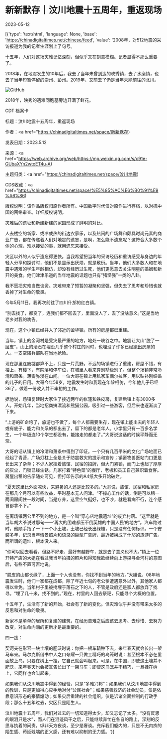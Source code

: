 # 新新默存｜汶川地震十五周年，重返现场

2023-05-12

[{'type': 'text/html', 'language': None, 'base': 'https://chinadigitaltimes.net/chinese/feed', 'value': '2008年，对512地震的采访报道为我的记者生涯划上了句号。

十五年，人们对这场灾难记忆深刻，但似乎又在刻意模糊。记者显得不那么重要了。

2018年，在地震发生的10年后，我去了当年未曾到达的映秀镇，去了水磨镇，也去了当年短暂停留的崇州、彭州。2019年，又前去了仍是当年未能前往的北川。

![GitHub](https://chinadigitaltimes.net/chinese/files/2023/05/image-1683888271309.png)

2018年，映秀的遇难同胞墓旁边开满了鲜花。



CDT 档案卡

标题：汶川地震十五周年，重返现场

作者：<a href="https://chinadigitaltimes.net/space/新新默存)

发表日期：2023.5.12

来源：<a href="https://web.archive.org/web/https://mp.weixin.qq.com/s/c91e-GUbaXYn2wtoET4u-A)

主题归类：<a href="https://chinadigitaltimes.net/space/汶川地震)

CDS收藏：<a href="https://chinadigitaltimes.net/space/%E5%85%AC%E6%B0%91%E9%A6%86)

版权说明：该作品版权归原作者所有。中国数字时代仅对原作进行存档，以对抗中国的网络审查。详细版权说明。





灾难后的遗址和新建新建的家园形成了鲜明的对比。

人去楼空的新家、或冷或热的街边农家乐，以及热闹的广场舞和颇具时尚元素的商业广告，都在传递着人们对地震的遗忘，是啊，怎么能不遗忘呢？这符合大多数个体的心理，难以接受的事，就用遗忘来接受。

灾区以外的人似乎遗忘得更快。当我希望把当年的采访经历和重访感受与身边的年轻人分享和探讨时，他们不是显示出厌烦，就是敷衍。当年，他们大多数人和在地震中遇难的学生年龄相仿，却没有经历过生死，他们更愿意去关注明星的婚姻和新开的美食。他们津津乐道的当年地震的话题也只有“猪坚强”一类的八卦。

我不愿把灾难当做谈资。灾难带来了短暂的凝聚和坚强，但失去了思考和珍惜也就丢掉了对生命的敬畏。

今年5月11日，我再次前往了四川什邡的红白镇。

“别去找了，都变了，连我们都不回去了，里面没人了，去了没啥意义。”这是当地老乡对我的劝告。

现在，这个小镇已经并入了邻近的蓥华镇。所有的房屋都已重建。

当年，镇上的金河村是受灾最严重的地方，地处一峡谷之中。地震让大山“脱了一层皮”，山上的滚石在埋没几乎整个村庄的同时，也埋没了许多已经跑出房屋的人。一支空降兵部队在当地抢险。

现在那里连废墟都算不上，只是一片荒野。不远的场镇进行了重建，房屋不错，有楼上，有楼下，有院落和停车位，在城里人看来算别墅级别了。但整个场镇非常冷清和萧条。薄雾弥漫在山间。一位大哥在镇上用私家车偶尔拉客，用以贴补刚结婚的儿子的日用。大哥今年58岁，地震发生时和我现在年龄相仿，今年他儿子已经36了，做着一份收入并不丰裕的工作。

据他说，场镇复建时大家住了接近两年的帐篷和铁皮房，复建后镇上有3000多人。开始几年，当地招商搞漂流和熊猫公园，吸引过一些游客，但后来也逐渐淡了下来。

“上游的矿企垮了，旅游也不做了，每个人都需要生存，现在镇上能出去的年轻人或有底子、能力和关系的都出去了，留下的都是老年人。小学里只有一百多名学生，一个年级连10个学生都没有，能接走的都走了。”大哥说这话的时候平静而无奈。

大哥的话从镇上的冷清和萧条中得到了印证。一个只有几百平米的文化广场地面已经起了青苔，广场灯柱上全是关于防震救灾的提示和宣传；镇畜牧兽医站门口更是长出来了杂草；不少人家挂着旅馆、民宿的招牌，但大门紧锁，而门上也起了厚厚的灰尘，门锁已经生锈。几家打着“特色菜”的餐厅，老板和员工自己兼职着食客。房屋出租的告示随处可见，但打印告示的A4纸大多开始破烂。

“夏天这里比外面凉快，来避暑的人还是比较多的。”大哥说，旅馆、民宿和私家房在那几个月可以有些收益，平时基本无人问津。“不操心工作的话，倒是可以租一两间房间住一段时间，当是疗养，这里空气挺好，也不吵，就是看病不行，连个感冒都拿不下。”

在离场镇两公里不到的地方，是一个叫“穿心店地震遗址”的废弃村落。“这里就是当年胡大爷说过那句——‘再大的困难都压不倒英雄的中国人民’的地方”。汽车路过时，他顺手指了一下一个小土坡，土坡已经长出绿植，只是没有任何标识。一个安装多年，记录当年情景照片和语录的巨型广告牌，最近被换成了什邡的旅游广告。而所谓的遗址，根本没人来。

“你可以回去看看，但路不好走，最好有越野车，就是去了意义也不大。”镇上一位开特产店的大姐在看过我当年拍摄的照片和得知我欲继续向上游探寻金河村的意图后，有些不置可否地说。

“脱皮的山都长绿了，上面一个人也没有，你找不到当年的地方。”大姐说，08年地震发生时，他们一家都在成都，除了年近七旬的老公爹遭遇意外以外，其他家人都得以幸免。当年村子里被掩埋于落石之下的人，不管是政府还是家人都放弃了找寻。“埋了几十米，找不到的。”现在，村里的人回去祭祀，只能寻个大概的位置。

十五年了，生活有了新的开始，社会有了新的变化。但灾难似乎并没有带来太多的反思和对生命的敬畏。

新家不是单单的居所和复建的建筑，在经历苦难之后应该去思考、去珍惜、去努力改变，对生命内涵的更新才是最重要的。

四一跋：

契诃夫在形容一块土壤的肥沃时说：你把一根车辕种下去，来年春天就会长出一架马车来。马尔克斯借书中人之口夸耀一只做工精巧的鸟笼时说：甚至根本不必在里面放上鸟，只要在树上一挂，它自己就会叫起来。可是，在中国，即使这土壤并不肥沃，来年春天也会被宣告长出了一架马车；即使这鸟笼并不精巧，一旦挂在树上，它同样也会叫起来。

如果我们从汶川地震中得到的经验，只是“多难兴邦”；如果我们从汶川地震中得到的教训，只是更加得心应手地对付“公民社会”；如果慈善救济的社会动员，仅是依靠意识形态的豪情煽动；如果灾后重建的社会组织，仅是诉诸全面控制的行政手段；那么十五年过去，灾区只是陌生人。

汶川地震十五周年，我们对过去的一切知道得太少，却又忘记了太多。“没有反思的眼泪只是水”，而人们在泪迹风干之后，只能继续奔忙在各自的路上，深刻的反思与执着的问责，纵非天方夜谈，至少是奢谈。充斥我们躯内的，只是不无内疚的陌生感、苟延残喘的正义感，还有难以抑制的无力感。'}]